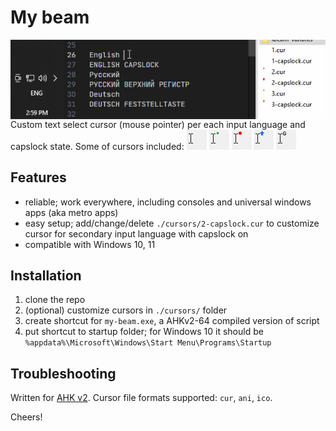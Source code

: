 # My beam 

<img align="left" src="img/how-it-work.gif" />


Custom text select cursor (mouse pointer) per each input language and capslock state.
Some of cursors included:
<img src="img/ibeam-default.jpg" alt="default i-beam cursor" />
<img src="img/ibeam-dot-green.jpg" alt="i-beam cursor with dot" />
<img src="img/ibeam-circle-red.jpg" alt="i-beam cursor with circle" />
<img src="img/ibeam-arrow-up-blue.jpg" alt="i-beam cursor with arrow up" />
<img src="img/ibeam-g.jpg" alt="i-beam cursor with letter g" />

## Features
* reliable; work everywhere, including consoles and universal windows apps (aka metro apps)
* easy setup; add/change/delete `./cursors/2-capslock.cur` to customize cursor for secondary input language with capslock on
* compatible with Windows 10, 11

## Installation
1. clone the repo
2. (optional) customize cursors in `./cursors/` folder
3. create shortcut for `my-beam.exe`, a AHKv2-64 compiled version of script 
4. put shortcut to startup folder; for Windows 10 it should be `%appdata%\Microsoft\Windows\Start Menu\Programs\Startup`

## Troubleshooting
Written for [AHK v2](https://www.autohotkey.com/docs/v2/).
Cursor file formats supported: `cur`, `ani`, `ico`.

Cheers!


  